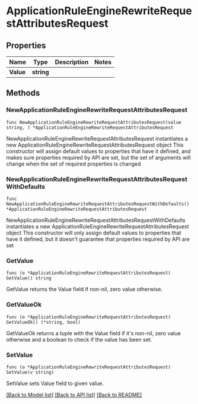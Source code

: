 # ApplicationRuleEngineRewriteRequestAttributesRequest

## Properties

Name | Type | Description | Notes
------------ | ------------- | ------------- | -------------
**Value** | **string** |  | 

## Methods

### NewApplicationRuleEngineRewriteRequestAttributesRequest

`func NewApplicationRuleEngineRewriteRequestAttributesRequest(value string, ) *ApplicationRuleEngineRewriteRequestAttributesRequest`

NewApplicationRuleEngineRewriteRequestAttributesRequest instantiates a new ApplicationRuleEngineRewriteRequestAttributesRequest object
This constructor will assign default values to properties that have it defined,
and makes sure properties required by API are set, but the set of arguments
will change when the set of required properties is changed

### NewApplicationRuleEngineRewriteRequestAttributesRequestWithDefaults

`func NewApplicationRuleEngineRewriteRequestAttributesRequestWithDefaults() *ApplicationRuleEngineRewriteRequestAttributesRequest`

NewApplicationRuleEngineRewriteRequestAttributesRequestWithDefaults instantiates a new ApplicationRuleEngineRewriteRequestAttributesRequest object
This constructor will only assign default values to properties that have it defined,
but it doesn't guarantee that properties required by API are set

### GetValue

`func (o *ApplicationRuleEngineRewriteRequestAttributesRequest) GetValue() string`

GetValue returns the Value field if non-nil, zero value otherwise.

### GetValueOk

`func (o *ApplicationRuleEngineRewriteRequestAttributesRequest) GetValueOk() (*string, bool)`

GetValueOk returns a tuple with the Value field if it's non-nil, zero value otherwise
and a boolean to check if the value has been set.

### SetValue

`func (o *ApplicationRuleEngineRewriteRequestAttributesRequest) SetValue(v string)`

SetValue sets Value field to given value.



[[Back to Model list]](../README.md#documentation-for-models) [[Back to API list]](../README.md#documentation-for-api-endpoints) [[Back to README]](../README.md)


